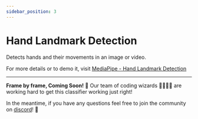 ```yaml
---
sidebar_position: 3
---
```


# Hand Landmark Detection

Detects hands and their movements in an image or video. 

For more details or to demo it, visit 
[MediaPipe - Hand Landmark Detection](https://mediapipe-studio.webapps.google.com/studio/demo/hand_landmarker)

---

**Frame by frame, Coming Soon!** 📸 Our team of coding wizards 🧙‍♂️🧙‍♀️ are working hard to get this classifier working just right! 

In the meantime, if you have any questions feel free to join the community on [discord](https://discord.gg/2HPuUda3z4)! 🎉